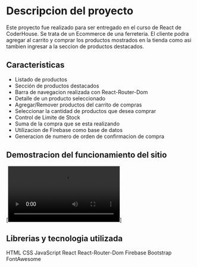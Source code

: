 # Descripcion del proyecto

Este proyecto fue realizado para ser entregado en el curso de React de CoderHouse.
Se trata de un Ecommerce de una ferreteria. El cliente podra agregar al carrito y comprar los productos mostrados en la tienda como asi tambien ingresar a la seccion de productos destacados.

## Caracteristicas

*   Listado de productos
*   Sección de productos destacados
*   Barra de navegacion realizada con React-Router-Dom
*   Detalle de un producto seleccionado
*   Agregar/Remover productos del carrito de compras
*   Seleccionar la cantidad de productos que desea comprar
*   Control de Limite de Stock
*   Suma de la compra que se esta realizando
*   Utilizacion de Firebase como base de datos
*   Generacion de numero de orden de confirmacion de compra


## Demostracion del funcionamiento del sitio
[![Ver Video](/public/img/demo.mov)]
## Librerias y tecnologia utilizada

HTML
CSS
JavaScript
React
React-Router-Dom
Firebase
Bootstrap
FontAwesome
